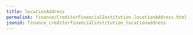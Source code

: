 ```yaml
---
title: locationAddress
permalink: finance/CreditorFinancialInstitution.locationAddress.html
jsonid: finance_creditorfinancialinstitution_locationaddress
---
```

